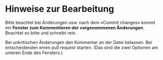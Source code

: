 # Hinweise zur Bearbeitung

Bitte beachtet bei Änderungen usw. nach dem »Commit changes« kommt ein **Fenster zum Kommentieren der vorgenommenen Änderungen**. 
Beachtet es bitte und schreibt rein. 

Bei unkritischen Änderungen den Kommentar an der Datei belassen. 
Bei entscheidenden einen pull request starten. 
(Das sind die zwei Optionen am unteren Ende des Fensters.)

